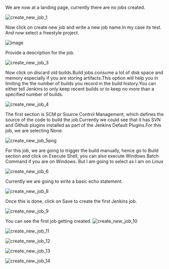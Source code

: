 We are now at a landing page, currently there are no jobs created.

![create_new_job_1](https://user-images.githubusercontent.com/20787443/50428509-3cb3c400-08f3-11e9-9ad3-5333639216a9.PNG)





Now click on create new job and write a new job name.In my case its test. And now select a freestyle project.

![image](https://user-images.githubusercontent.com/20787443/50428565-acc24a00-08f3-11e9-8daa-a893bb14d75a.png)

Provide a description for the job.

![create_new_job_3](https://user-images.githubusercontent.com/20787443/50428700-a2ed1680-08f4-11e9-903a-76b69460047f.PNG)

Now click on discard old builds.Build jobs consume a lot of disk space and memory especially if you are storing artifacts.This option will help you in limiting the the number of builds you record in the build history.You can either tell Jenkins to only keep recent
builds or to keep no more than a specified number of builds.

![create_new_job_4](https://user-images.githubusercontent.com/20787443/50428745-e3e52b00-08f4-11e9-9dee-d10b13cc8d88.PNG)

The first section is SCM pr Source Control Management, which defines the source of the code to build the job.Currently we could see that it has SVN and Github plugins installed as part of the Jenkins Default Plugins.For this job, we are selecting None.

![create_new_job_5png](https://user-images.githubusercontent.com/20787443/50429117-3fb0b380-08f7-11e9-81a5-e13a9e59c6cb.PNG)

For this job, we are going to trigger the build manually, hence go to Build section and click on Execute Shell, you can also execute Windows Batch Command if you are on Windows. But I am going to select as I am on Linux

![create_new_job_6](https://user-images.githubusercontent.com/20787443/50429218-09bfff00-08f8-11e9-913a-0b7155578f93.PNG)


Currently we are going to write a basic echo statement.

![create_new_job_8](https://user-images.githubusercontent.com/20787443/50429683-ddf24880-08fa-11e9-9264-97e9f1a7cb86.PNG)

Once this is done, click on Save to create the first Jenkins job.

![create_new_job_9](https://user-images.githubusercontent.com/20787443/50429928-ebf49900-08fb-11e9-8d56-a26d12c08cf3.PNG)

You can see the first job getting created.
![create_new_job_10](https://user-images.githubusercontent.com/20787443/50429932-eeef8980-08fb-11e9-807b-c08d828f6b3a.PNG)


![create_new_job_11](https://user-images.githubusercontent.com/20787443/50430353-5c041e80-08fe-11e9-8349-ebf20e01af85.PNG)

![create_new_job_12](https://user-images.githubusercontent.com/20787443/50430354-5c041e80-08fe-11e9-9419-6c1787943c87.PNG)

![create_new_job_13](https://user-images.githubusercontent.com/20787443/50430355-5c9cb500-08fe-11e9-91fb-9d9292e62a4c.PNG)

![create_new_job_14](https://user-images.githubusercontent.com/20787443/50430356-5c9cb500-08fe-11e9-9df3-c7afeb77a51d.PNG)
